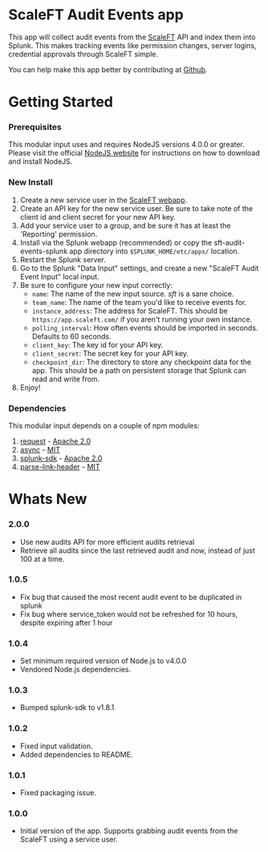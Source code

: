 # ScaleFT Audit Events app

This app will collect audit events from the [ScaleFT](https://www.scaleft.com) API and index them into Splunk. This makes tracking events like permission changes, server logins, credential approvals through ScaleFT simple.

You can help make this app better by contributing at [Github](https://www.github.com/ScaleFT/sft-audit-events-splunk).

# Getting Started

### Prerequisites
This modular input uses and requires NodeJS versions 4.0.0 or greater. Please visit the official [NodeJS website](https://nodejs.org/en/download/) for instructions on how to download and install NodeJS.

### New Install
1. Create a new service user in the [ScaleFT webapp](https://app.scaleft.com).
2. Create an API key for the new service user. Be sure to take note of the client id and client secret for your new API key.
3. Add your service user to a group, and be sure it has at least the 'Reporting' permission.
4. Install via the Splunk webapp (recommended) or copy the sft-audit-events-splunk app directory into `$SPLUNK_HOME/etc/apps/` location.
5. Restart the Splunk server.
6. Go to the Splunk "Data Input" settings, and create a new "ScaleFT Audit Event Input" local input.
7. Be sure to configure your new input correctly:
    * `name`: The name of the new input source. _sft_ is a sane choice.
    * `team_name`: The name of the team you'd like to receive events for.
    * `instance_address`: The address for ScaleFT. This should be `https://app.scaleft.com/` if you aren't running your own instance.
    * `polling_interval`: How often events should be imported in seconds. Defaults to 60 seconds.
    * `client_key`: The key id for your API key.
    * `client_secret`: The secret key for your API key.
    * `checkpoint_dir`: The directory to store any checkpoint data for the app. This should be a path on persistent storage that Splunk can read and write from.
8. Enjoy!

### Dependencies
This modular input depends on a couple of npm modules:
  1. [request](https://www.npmjs.com/package/request) - [Apache 2.0](http://spdx.org/licenses/Apache-2.0)
  2. [async](https://www.npmjs.com/package/async) - [MIT](http://spdx.org/licenses/MIT)
  3. [splunk-sdk](https://www.npmjs.com/package/splunk-sdk) - [Apache 2.0](http://spdx.org/licenses/Apache-2.0)
  4. [parse-link-header](https://github.com/thlorenz/parse-link-header) - [MIT](http://spdx.org/licenses/MIT)

# Whats New

### 2.0.0
 - Use new audits API for more efficient audits retrieval
 - Retrieve all audits since the last retrieved audit and now, instead of
   just 100 at a time.

### 1.0.5
 - Fix bug that caused the most recent audit event to be duplicated in splunk
 - Fix bug where service_token would not be refreshed for 10 hours, despite expiring after 1 hour

### 1.0.4
 - Set minimum required version of Node.js to v4.0.0
 - Vendored Node.js dependencies.

### 1.0.3
 - Bumped splunk-sdk to v1.8.1

### 1.0.2
 - Fixed input validation.
 - Added dependencies to README.

### 1.0.1
 - Fixed packaging issue.

### 1.0.0
 - Initial version of the app. Supports grabbing audit events from the ScaleFT using a service user.
